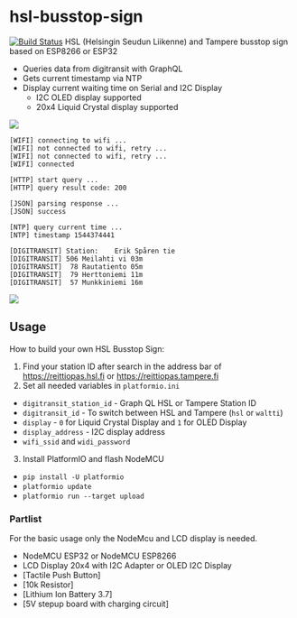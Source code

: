 # hsl-busstop-sign
[![Build Status](https://travis-ci.com/stetro/hsl-busstop-sign.svg?branch=master)](https://travis-ci.com/stetro/hsl-busstop-sign)
HSL (Helsingin Seudun Liikenne) and Tampere busstop sign based on ESP8266 or ESP32

  - Queries data from digitransit with GraphQL
  - Gets current timestamp via NTP
  - Display current waiting time on Serial and I2C Display
    - I2C OLED display supported
    - 20x4 Liquid Crystal display supported

![](demo.jpg)

```
[WIFI] connecting to wifi ...
[WIFI] not connected to wifi, retry ...
[WIFI] not connected to wifi, retry ...
[WIFI] connected

[HTTP] start query ...
[HTTP] query result code: 200

[JSON] parsing response ...
[JSON] success

[NTP] query current time ...
[NTP] timestamp 1544374441

[DIGITRANSIT] Station:    Erik Spåren tie
[DIGITRANSIT] 506 Meilahti vi 03m
[DIGITRANSIT]  78 Rautatiento 05m
[DIGITRANSIT]  79 Herttoniemi 11m
[DIGITRANSIT]  57 Munkkiniemi 16m
```

![](hsl-busstop-sign.png)

## Usage

How to build your own HSL Busstop Sign:

1. Find your station ID after search in the address bar of https://reittiopas.hsl.fi or https://reittiopas.tampere.fi
2. Set all needed variables in `platformio.ini`
  - `digitransit_station_id` - Graph QL HSL or Tampere Station ID
  - `digitransit_id` - To switch between HSL and Tampere (`hsl` or `waltti`)
  - `display` - `0` for Liquid Crystal Display and `1` for OLED Display
  - `display_address` - I2C display address
  - `wifi_ssid` and `widi_password`
3. Install PlatformIO and flash NodeMCU
  - `pip install -U platformio`
  - `platformio update`
  - `platformio run --target upload`

### Partlist

For the basic usage only the NodeMcu and LCD display is needed.

* NodeMCU ESP32 or NodeMCU ESP8266
* LCD Display 20x4 with I2C Adapter or OLED I2C Display
* [Tactile Push Button]
* [10k Resistor]
* [Lithium Ion Battery 3.7]
* [5V stepup board with charging circuit]

